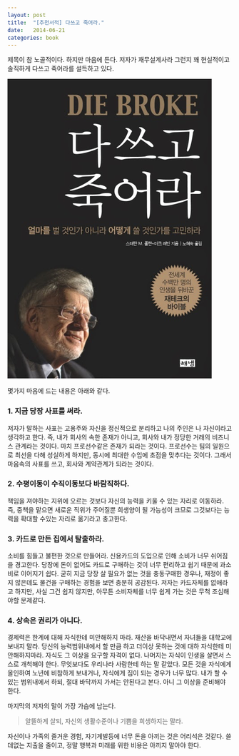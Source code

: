 ```yaml
---
layout: post
title:  "[추천서적] 다쓰고 죽어라."
date:   2014-06-21
categories: book
---
```


제목이 참 노골적이다. 하지만 마음에 든다.
저자가 재무설계사라 그런지 꽤 현실적이고 솔직하게 다쓰고 죽어라를 설득하고 있다.

![die-broke](/assets/images/die-broke.jpg)

몇가지 마음에 드는 내용은 아래와 같다.

### 1. 지금 당장 사표를 써라.

저자가 말하는 사표는 고용주와 자신을 정신적으로 분리하고 나의 주인은 나 자신이라고 생각하고 한다.
즉, 내가 회사의 속한 존재가 아니고, 회사와 내가 정당한 거래의 비즈니스 관계라는 것이다.
마치 프로선수같은 존재가 되라는 것이다. 프로선수는 팀의 일원으로 최선을 다해 성실하게 하지만,
동시에 최대한 수입에 초점을 맞추다는 것이다. 그래서 마음속의 사표를 쓰고, 회사와 계약관계가 되라는 것이다.

### 2. 수평이동이 수직이동보다 바람직하다.

책임을 져야하는 지위에 오르는 것보다 자신의 능력을 키울 수 있는 자리로 이동하라.
즉, 중책을 맡으면 새로운 직위가 주어질뿐 희생양이 될 가능성이 크므로 그것보다는 능력을 확대할 수있는 자리로 옮기라고 충고한다.

### 3. 카드로 만든 집에서 탈출하라.

소비를 힘들고 불편한 것으로 만들어라. 신용카드의 도입으로 인해 소비가 너무 쉬어짐을 경고한다.
당장에 돈이 없어도 카드로 구매하는 것이 너무 편리하고 쉽기 때문에 과소비로 이어지기 쉽다.
굳히 지금 당장 살 필요가 없는 것을 충동구매한 경우나,  재정이 좋지 않은데도 물건을 구매하는 경험을 보면 충분히 공감된다. 저자는 카드자체를 없애라고 하지만, 사실 그건 쉽지 않지만, 아무튼 소비자체를 너무 쉽게 가는 것은 무척 조심해야할 문제같다.


### 4. 상속은 권리가 아니다.

경제력은 한계에 대해 자식한테 미안해하지 마라. 재산을 바닥내면서 자녀들을 대학교에 보내지 말라.
당신의 능력범위내에서 할 만큼 하고 더이상 못하는 것에 대하 자식한테 미안해하지마라. 자식도 그 이상을 요구할 자격이 없다.  나머지는 자식이 인생을 살면서 스스로 개척해야 한다.
무엇보다도 우리나라 사람한테 하는 말 같았다. 모든 것을 자식에게 올인하여 노년에 비참하게 보내거나, 자식에게 짐이 되는 경우가 너무 많다.
내가 할 수 있는 범위내에서 하되, 절대 바닥까지 가서는 안된다고 본다. 아니 그 이상을 준비해야 한다.


마지막의 저자의 말이 가장 가슴에 남는다.

>알뜰하게 살되, 자신의 생활수준이나 기쁨을 희생하지는 말라.

자신이나 가족의 즐거운 경험, 자기계발등에 너무 돈을 아끼는 것은 어리석은 것같다.
쓸데없는 지출을 줄이고, 정말 행복과 미래를 위한 비용은 아끼지 말아야 한다.
